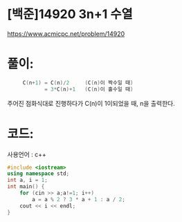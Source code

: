 # [백준]14920 3n+1 수열

https://www.acmicpc.net/problem/14920

# 풀이:

```c++
     C(n+1) = C(n)/2     (C(n)이 짝수일 때)
            = 3*C(n)+1   (C(n)이 홀수일 때)
```

주어진 점화식대로 진행하다가 C(n)이 1이되었을 때, n을 출력한다.



# **코드:** 

사용언어 : c++
```c++
#include <iostream>
using namespace std;
int a, i = 1;
int main() {
	for (cin >> a;a!=1; i++)
		a = a % 2 ? 3 * a + 1 : a / 2;
	cout << i << endl;
}
```

